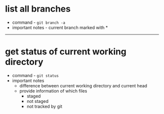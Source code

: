 
# list all branches
  - command - `git branch -a`
  - important notes - current branch marked with *
---
# get status of current working directory
   - command - `git status`
   - important notes
     - difference between current working directory and current head
     - provide information of which files 
       - staged
       - not staged
       - not tracked by git



  
  

